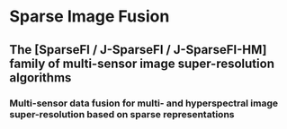 # Sparse Image Fusion

## The \[SparseFI / J-SparseFI / J-SparseFI-HM\] family of multi-sensor image super-resolution algorithms

### Multi-sensor data fusion for multi- and hyperspectral image super-resolution based on sparse representations
